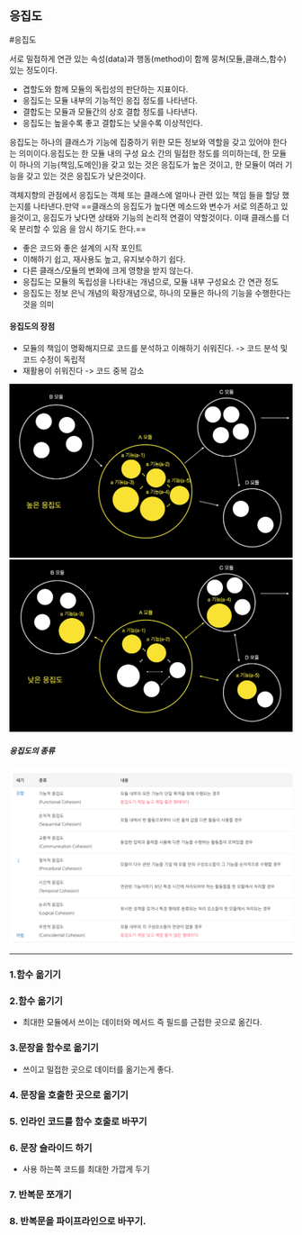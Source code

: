 ## 응집도

#응집도 

서로 밀접하게 연관 있는 속성(data)과 행동(method)이 함께 뭉쳐(모듈,클래스,함수)있는 정도이다.
- 겹할도와 함께 모듈의 독립성의 판단하는 지표이다.
- 응집도는 모듈 내부의 기능적인 응집 정도를 나타낸다.
- 결합도는 모듈과 모듈간의 상호 결합 정도를 나타낸다.
- 응집도는 높을수록 좋고 결합도는 낮을수록 이상적인다.

응집도는 하나의 클래스가 기능에 집중하기 위한 모든 정보와 역할을 갖고 있어야 한다는 의미이다.응집도는 한 모듈 내의 구성 요소 간의 밀접한 정도를 의미하는데, 한 모듈이 하나의 기능(책임,도메인)을 갖고 있는 것은 응집도가 높은 것이고, 한 모듈이 여러 기능을 갖고 있는 것은 응집도가 낮은것이다.

객체지향의 관점에서 응집도는 객체 또는 클래스에 얼마나 관련 있는 책임 들을 할당 했는지를 나타낸다.만약 ==클래스의 응집도가 높다면 메소드와 변수가 서로 의존하고 있을것이고, 응집도가 낮다면 상태와 기능의 논리적 연결이 약할것이다. 이때 클래스를 더욱 분리할 수 있음 을 암시 하기도 한다.==
- 좋은 코드와 좋은 설계의 시작 포인트
- 이해하기 쉽고, 재사용도 높고, 유지보수하기 쉽다.
- 다른 클래스/모듈의 변화에 크게 영향을 받지 않는다.
- 응집도는 모듈의 독립성을 나타내는 개념으로, 모듈 내부 구성요소 간 연관 정도
- 응집도는 정보 은닉 개념의 확장개념으로, 하나의 모듈은 하나의 기능을 수행한다는 것을 의미
#### 응집도의 장점
- 모듈의 책임이 명확해지므로 코드를 분석하고 이해하기 쉬워진다. -> 코드 분석 및 코드 수정이 독립적
- 재활용이 쉬워진다 -> 코드 중복 감소

![Pasted image 20241105134450.png](../img/Pasted%20image%2020241105134450.png)
![Pasted image 20241105134459.png](../img/Pasted%20image%2020241105134459.png)
##### 응집도의 종류

![Pasted image 20241105134226.png](../img/Pasted%20image%2020241105134226.png)

---
### 1.함수 옮기기
### 2.함수 옮기기
- 최대한 모듈에서 쓰이는 데이터와 메서드 즉 필드를 근접한 곳으로 옮긴다.
### 3.문장을 함수로 옮기기
- 쓰이고 밀접한 곳으로 데이터를 옮기는게 좋다.
### 4. 문장을 호출한 곳으로 옮기기
### 5. 인라인 코드를 함수 호출로 바꾸기
### 6. 문장 슬라이드 하기
- 사용 하는쪽 코드를 최대한 가깝게 두기
### 7. 반복문 쪼개기

### 8. 반복문을 파이프라인으로 바꾸기.


